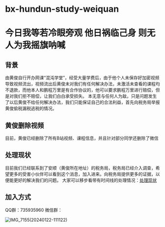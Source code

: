 # bx-hundun-study-weiquan

# 今日我等若冷眼旁观 他日祸临己身 则无人为我摇旗呐喊

## 背景
由黄俊自行开办网课“混沌学堂”，经受大量学费后，由于他个人未保存好加密视频导致视频流出，视频流出后黄俊未对我们有任何解决办法，未激活未查看的课程均不退款，而他本人和鹏程万里是有合作协议的，他可以要求鹏程万里进行赔偿，但是对我们拒不赔偿，让我们白白承受损失。
本无意与任何人为敌，只是问题发生了以后黄俊不给任何解决办法，我们只能保证自己的合法利益，首先向税务局举报黄俊偷税漏税逃税的情况。


## 黄俊删除视频
目前，黄俊已经删除了所有B站视频、课程信息，并且针对部分同学还删除了微信


## 处理现状
目前我们已经联系到了安顺（黄俊所在地址）的税务局，税务局已经介入调查，希望更多的受害小伙伴可以看到这个消息，加入进来。向税务局提供更多的证据，以便能更好的解决我们的问题。
大家可以移步看带有时间线的处理情况：[处理现状](https://github.com/HunDunWeiQuan/bx-hundun-study-weiquan/blob/main/%E5%A4%84%E7%90%86%E7%8E%B0%E7%8A%B6.md)


## 加入方式
QQ群：735935960
微信群：

![IMG_7155(20240122-111122)](https://github.com/HunDunWeiQuan/bx-hundun-study-weiquan/assets/157334965/b6e1f33e-c0bc-4bdc-ae6c-0748783bf68f)

